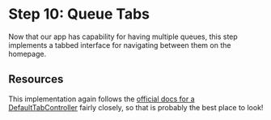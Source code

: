 # Step 10: Queue Tabs

Now that our app has capability for having multiple queues, this step implements a tabbed interface for navigating between them on the homepage.

## Resources

This implementation again follows the [official docs for a DefaultTabController](https://api.flutter.dev/flutter/material/DefaultTabController-class.html) fairly closely, so that is probably the best place to look!
